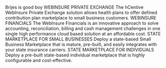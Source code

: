 Brijes is good boy
 WEBINSURE PRIVATE EXCHANGE
The hCentive WebInsure Private Exchange solution allows health plans to offer defined contribution plan marketplace to small business customers.
WEBINSURE FINANCIALS
The WebInsure Financials is an innovative approach to solve accounting, reconciliation, billing and cash management challenges in one single high performance cloud based solution at an affordable cost.
STATE MARKETPLACE FOR SMALL BUSINESSES
Deploy a state-based Small Business Marketplace that is mature, pre-built, and easily integrates with your state insurance carriers.
STATE MARKETPLACE FOR INDIVIDUALS
Deploy a pre-built state-based individual marketplace that is highly configurable and cost-effective.
